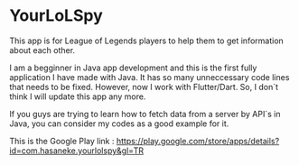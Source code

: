 # YourLoLSpy
This app is for League of Legends players to help them to get information about each other.

I am a begginner in Java app development and this is the first fully application I have made with Java. It has so many unneccessary code lines that needs to be fixed. However, now I work with Flutter/Dart. So, I don`t think I will update this app any more.

If you guys are trying to learn how to fetch data from a server by API`s in Java, you can consider my codes as a good example for it.

This is the Google Play link : https://play.google.com/store/apps/details?id=com.hasaneke.yourlolspy&gl=TR
         
